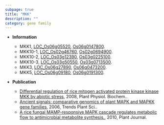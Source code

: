 ```yaml
---
subpage: true
title: "MKK"
description: ""
category: gene family
---
```


* **Information**  
    + MKK1, [LOC_Os06g05520](http://rice.plantbiology.msu.edu/cgi-bin/ORF_infopage.cgi?orf=LOC_Os06g05520), [Os06g0147800](http://rapdb.dna.affrc.go.jp/viewer/gbrowse_details/irgsp1?name=Os06g0147800).
    + MKK10-1, [LOC_Os02g46760](http://rice.plantbiology.msu.edu/cgi-bin/ORF_infopage.cgi?orf=LOC_Os02g46760), [Os02g0694900](http://rapdb.dna.affrc.go.jp/viewer/gbrowse_details/irgsp1?name=Os02g0694900).
    + MKK10-2, [LOC_Os03g12390](http://rice.plantbiology.msu.edu/cgi-bin/ORF_infopage.cgi?orf=LOC_Os03g12390), [Os03g0225100](http://rapdb.dna.affrc.go.jp/viewer/gbrowse_details/irgsp1?name=Os03g0225100).
    + MKK10-3, [LOC_Os03g50550](http://rice.plantbiology.msu.edu/cgi-bin/ORF_infopage.cgi?orf=LOC_Os03g50550), [Os03g0713500](http://rapdb.dna.affrc.go.jp/viewer/gbrowse_details/irgsp1?name=Os03g0713500).
    + MKK3, [LOC_Os06g27890](http://rice.plantbiology.msu.edu/cgi-bin/ORF_infopage.cgi?orf=LOC_Os06g27890), [Os06g0473200](http://rapdb.dna.affrc.go.jp/viewer/gbrowse_details/irgsp1?name=Os06g0473200).
    + MKK5, [LOC_Os06g09180](http://rice.plantbiology.msu.edu/cgi-bin/ORF_infopage.cgi?orf=LOC_Os06g09180), [Os06g0191300](http://rapdb.dna.affrc.go.jp/viewer/gbrowse_details/irgsp1?name=Os06g0191300).

* **Publication**  
    + [Differential regulation of rice mitogen activated protein kinase kinase MKK by abiotic stress](http://www.ncbi.nlm.nih.gov/pubmed?term=Differential+regulation+of+rice+mitogen+activated+protein+kinase+kinase+MKK+by+abiotic+stress%5BTitle%5D), 2008, Plant Physiol. Biochem..
    + [Ancient signals: comparative genomics of plant MAPK and MAPKK gene families](http://www.ncbi.nlm.nih.gov/pubmed?term=Ancient+signals:+comparative+genomics+of+plant+MAPK+and+MAPKK+gene+families%5BTitle%5D), 2006, Trends Plant Sci..
    + [A rice fungal MAMP-responsive MAPK cascade regulates metabolic flow to antimicrobial metabolite synthesis.](http://www.ncbi.nlm.nih.gov/pubmed?term=A+rice+fungal+MAMP-responsive+MAPK+cascade+regulates+metabolic+flow+to+antimicrobial+metabolite+synthesis.%5BTitle%5D), 2010, Plant Journal.


